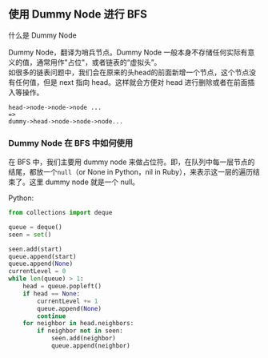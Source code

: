 ## 使用 Dummy Node 进行 BFS

什么是 Dummy Node

Dummy Node，翻译为哨兵节点。Dummy Node 一般本身不存储任何实际有意义的值，通常用作"占位"，或者链表的“虚拟头”。  
如很多的链表问题中，我们会在原来的头head的前面新增一个节点，这个节点没有任何值，但是 next 指向 head。这样就会方便对 head 进行删除或者在前面插入等操作。

```
head->node->node->node ...
=>
dummy->head->node->node->node...
```

### Dummy Node 在 BFS 中如何使用

在 BFS 中，我们主要用 dummy node 来做占位符。即，在队列中每一层节点的结尾，都放一个`null`（or None in Python，nil in Ruby），来表示这一层的遍历结束了。这里 dummy node 就是一个 null。

Python:

```py
from collections import deque

queue = deque()
seen = set()

seen.add(start)
queue.append(start)
queue.append(None)
currentLevel = 0
while len(queue) > 1:
    head = queue.popleft()
    if head == None:
        currentLevel += 1
        queue.append(None)
        continue
    for neighbor in head.neighbors:
        if neighbor not in seen:
            seen.add(neighbor)
            queue.append(neighbor)
```



